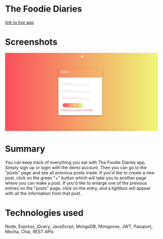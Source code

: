 # The Foodie Diaries

[link to live app](http://google.com)

# Screenshots

![1.](https://github.com/annahisenberg/food-diary-node/blob/master/Screen%20Shot%202018-07-04%20at%208.54.02%20PM.png)

# Summary 
You can keep track of everything you eat with The Foodie Diaries app. Simply sign up or login with the demo account.
Then you can go to the "posts" page and see all previous posts made. If you'd like to create a new post, click on the 
green "+" button which will take you to another page where you can make a post. If you'd like to enlarge one of the
previous entries on the "posts" page, click on the entry, and a lightbox will appear with all the information from that
post. 

# Technologies used 
Node, Express, jQuery, JavaScript, MongoDB, Mongoose, JWT, Passport, Mocha, Chai, REST APIs
